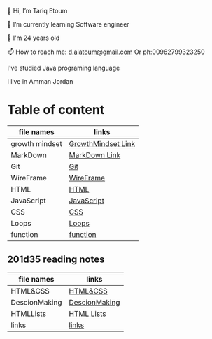 👋 Hi, I’m Tariq Etoum

🌱 I’m currently learning Software engineer

💞️ I'm 24 years old

📫 How to reach me: d.alatoum@gmail.com Or ph:00962799323250

I've studied Java programing language

I live in Amman Jordan

# Table of content 

file names   | links
----------- | ------------
growth mindset | [GrowthMindset Link](https://tariqkjm7.github.io/Reading-notes/growthMindset)
MarkDown | [MarkDown Link](https://tariqkjm7.github.io/Reading-notes/Markdown)
Git | [Git](https://tariqkjm7.github.io/Reading-notes/git)
WireFrame|[WireFrame](https://tariqkjm7.github.io/Reading-notes/Wireframe)
HTML | [HTML](https://tariqkjm7.github.io/Reading-notes/HTML)
JavaScript| [JavaScript](https://tariqkjm7.github.io/Reading-notes/JavaScript)
CSS | [CSS](https://tariqkjm7.github.io/Reading-notes/CSS)
Loops |[Loops](https://tariqkjm7.github.io/Reading-notes/Loops)
function | [function](https://tariqkjm7.github.io/Reading-notes/function)




## 201d35 reading notes 

file names   | links
------------ | -------------
HTML&CSS | [HTML&CSS](https://tariqkjm7.github.io/Reading-notes/HTML&CSS)
DescionMaking | [DescionMaking](https://tariqkjm7.github.io/Reading-notes/DescionMaking)
HTMLLists | [HTML Lists](https://tariqkjm7.github.io/Reading-notes/HTMLLists)
links |[links](https://tariqkjm7.github.io/Reading-notes/links)

